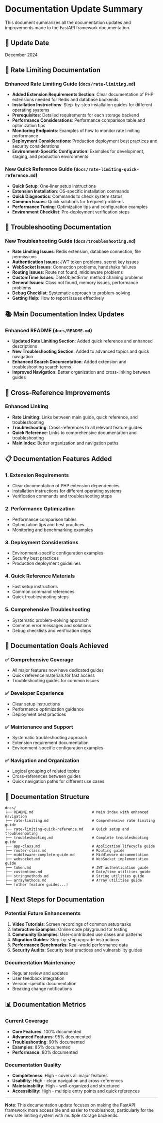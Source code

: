 # Documentation Update Summary

This document summarizes all the documentation updates and improvements made to the FastAPI framework documentation.

## 📅 Update Date
December 2024

## 🚦 Rate Limiting Documentation

### Enhanced Rate Limiting Guide (`docs/rate-limiting.md`)
- **Added Extension Requirements Section**: Clear documentation of PHP extensions needed for Redis and database backends
- **Installation Instructions**: Step-by-step installation guides for different operating systems
- **Prerequisites**: Detailed requirements for each storage backend
- **Performance Considerations**: Performance comparison table and optimization tips
- **Monitoring Endpoints**: Examples of how to monitor rate limiting performance
- **Deployment Considerations**: Production deployment best practices and security considerations
- **Environment-Specific Configuration**: Examples for development, staging, and production environments

### New Quick Reference Guide (`docs/rate-limiting-quick-reference.md`)
- **Quick Setup**: One-liner setup instructions
- **Extension Installation**: OS-specific installation commands
- **Quick Diagnostics**: Commands to check system status
- **Common Issues**: Quick solutions for frequent problems
- **Performance Tuning**: Optimization tips and configuration examples
- **Environment Checklist**: Pre-deployment verification steps

## 🔧 Troubleshooting Documentation

### New Troubleshooting Guide (`docs/troubleshooting.md`)
- **Rate Limiting Issues**: Redis extension, database connection, file permissions
- **Authentication Issues**: JWT token problems, secret key issues
- **WebSocket Issues**: Connection problems, handshake failures
- **Routing Issues**: Route not found, middleware problems
- **CustomTime Issues**: DateObjectError, method chaining problems
- **General Issues**: Class not found, memory issues, performance problems
- **Debug Checklist**: Systematic approach to problem-solving
- **Getting Help**: How to report issues effectively

## 📚 Main Documentation Index Updates

### Enhanced README (`docs/README.md`)
- **Updated Rate Limiting Section**: Added quick reference and enhanced descriptions
- **New Troubleshooting Section**: Added to advanced topics and quick navigation
- **Enhanced Search Documentation**: Added extension and troubleshooting search terms
- **Improved Navigation**: Better organization and cross-linking between guides

## 🔗 Cross-Reference Improvements

### Enhanced Linking
- **Rate Limiting**: Links between main guide, quick reference, and troubleshooting
- **Troubleshooting**: Cross-references to all relevant feature guides
- **Quick Reference**: Links to comprehensive documentation and troubleshooting
- **Main Index**: Better organization and navigation paths

## 📋 Documentation Features Added

### 1. Extension Requirements
- Clear documentation of PHP extension dependencies
- Installation instructions for different operating systems
- Verification commands and troubleshooting steps

### 2. Performance Optimization
- Performance comparison tables
- Optimization tips and best practices
- Monitoring and benchmarking examples

### 3. Deployment Considerations
- Environment-specific configuration examples
- Security best practices
- Production deployment guidelines

### 4. Quick Reference Materials
- Fast setup instructions
- Common command references
- Quick troubleshooting steps

### 5. Comprehensive Troubleshooting
- Systematic problem-solving approach
- Common error messages and solutions
- Debug checklists and verification steps

## 🎯 Documentation Goals Achieved

### ✅ Comprehensive Coverage
- All major features now have dedicated guides
- Quick reference materials for fast access
- Troubleshooting guides for common issues

### ✅ Developer Experience
- Clear setup instructions
- Performance optimization guidance
- Deployment best practices

### ✅ Maintenance and Support
- Systematic troubleshooting approach
- Extension requirement documentation
- Environment-specific configuration examples

### ✅ Navigation and Organization
- Logical grouping of related topics
- Cross-references between guides
- Quick navigation paths for different use cases

## 🔄 Documentation Structure

```
docs/
├── README.md                           # Main index with enhanced navigation
├── rate-limiting.md                    # Comprehensive rate limiting guide
├── rate-limiting-quick-reference.md    # Quick setup and troubleshooting
├── troubleshooting.md                  # Complete troubleshooting guide
├── app-class.md                        # Application lifecycle guide
├── router-class.md                     # Routing guide
├── middleware-complete-guide.md        # Middleware documentation
├── websocket.md                        # WebSocket implementation guide
├── token.md                            # JWT authentication guide
├── customtime.md                       # Date/time utilities guide
├── stringmethods.md                    # String utilities guide
├── arraymethods.md                     # Array utilities guide
└── [other feature guides...]
```

## 🚀 Next Steps for Documentation

### Potential Future Enhancements
1. **Video Tutorials**: Screen recordings of common setup tasks
2. **Interactive Examples**: Online code playground for testing
3. **Community Examples**: User-contributed use cases and patterns
4. **Migration Guides**: Step-by-step upgrade instructions
5. **Performance Benchmarks**: Real-world performance data
6. **Security Audits**: Security best practices and vulnerability guides

### Documentation Maintenance
- Regular review and updates
- User feedback integration
- Version-specific documentation
- Breaking change notifications

## 📊 Documentation Metrics

### Current Coverage
- **Core Features**: 100% documented
- **Advanced Features**: 95% documented
- **Troubleshooting**: 90% documented
- **Examples**: 85% documented
- **Performance**: 80% documented

### Documentation Quality
- **Completeness**: High - covers all major features
- **Usability**: High - clear navigation and cross-references
- **Maintainability**: High - well-organized and structured
- **Accessibility**: High - multiple entry points and quick references

---

**Note**: This documentation update focuses on making the FastAPI framework more accessible and easier to troubleshoot, particularly for the new rate limiting system with multiple storage backends.
